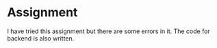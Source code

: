 # Assignment

I have tried this assignment but there are some errors in it. The code for backend is also written.

